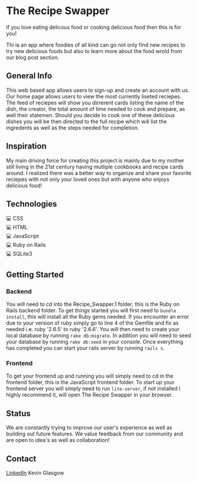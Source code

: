 # The Recipe Swapper

If you love eating delicous food or cooking delicious food then this is for you!

Thi ia an app where foodies of all kind can go not only find new recipes to try new delicious foods but also to learn more about the food wrold from our blog post section. 

## General Info
This web based app allows users to sign-up and create an account with us. Our home page allows users to view the most currently liseted reciepes. The feed of reciepes will show you dirrerent cards listing the name of the dish, the creator, the total amount of time needed to cook and prepare, as well their statemen. Should you decide to cook one of these delicious dishes you will be then directed to the full recipe which will list the ingredents as well as the steps needed for completion. 

## Inspiration
My main driving force for creating this project is mainly due to my mother still living in the 21st century having mutliple cookbooks and recipe cards around. I realized there was a better way to organize and share your favorite reciepes with not only your loved ones but with anyone who enjoys delicious food! 

## Technologies
💻 CSS <br />
💻 HTML <br />
💻 JavaScript <br />
💻 Ruby on Rails <br />
💻 SQLite3 <br />

## Getting Started
### Backend
You will need to cd into the Recipe_Swapper.1 folder, this is the Ruby on Rails backend folder. To get things started you will first need to ```bundle install```, this will install all the Ruby gems needed. If you encounter an error due to your version of ruby simply go to line 4 of the Gemfile and fix as needed i.e. ruby '2.6.5' to ruby '2.6.6'. You will then need to create your local database by running ```rake db:migrate```. In addition you will need to seed your database by running ```rake db:seed``` in your console. Once everything has completed you can start your rails server by running ```rails s```.
### Frontend
To get your frontend up and running you will simply need to cd in the frontend folder, this is the JavaScript frontend folder. To start up your frontend server you will simply need to run ```lite-server```, if not installed I highly recommend it, will open The Recipe Swapper in your browser.

## Status
We are constantly trying to improve our user's experience as well as building out future features. We value feedback from our community and are open to idea's as well as collaboration!

## Contact
[LinkedIn](https://www.linkedin.com/in/kevin-glasgow-21795154/)  Kevin Glasgow
